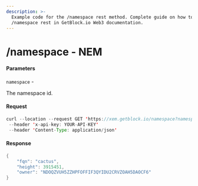 ```yaml
---
description: >-
  Example code for the /namespace rest method. Сomplete guide on how to use
  /namespace rest in GetBlock.io Web3 documentation.
---
```


# /namespace - NEM

#### Parameters

`namespace` -

The namespace id.

#### Request

```java
curl --location --request GET 'https://xem.getblock.io/namespace?namespace=cactus'  
 --header 'x-api-key: YOUR-API-KEY' 
 --header 'Content-Type: application/json'
```

#### Response

```java
{
    "fqn": "cactus",
    "height": 3915451,
    "owner": "NDOQZVUH5ZZHPFOFFIF3QYIDU2CRVZOAH5DAOCF6"
}
```
